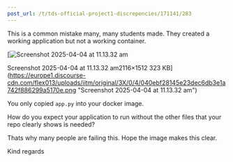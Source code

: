 ```yaml
---
post_url: /t/tds-official-project1-discrepencies/171141/283
---
```

This is a common mistake many, many students made. They created a working application but not a working container.

[![Screenshot 2025-04-04 at 11.13.32 am](https://europe1.discourse-cdn.com/flex013/uploads/iitm/optimized/3X/0/4/040ebf28145e23dec6db3e1a742f886299a5170e_2_690x493.png)

Screenshot 2025-04-04 at 11.13.32 am2116×1512 323 KB](https://europe1.discourse-cdn.com/flex013/uploads/iitm/original/3X/0/4/040ebf28145e23dec6db3e1a742f886299a5170e.png "Screenshot 2025-04-04 at 11.13.32 am")

  
You only copied `app.py` into your docker image.

How do you expect your application to run without the other files that your repo clearly shows is needed?

Thats why many people are failing this. Hope the image makes this clear.

Kind regards